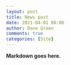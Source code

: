 ```yaml
---
layout: post
title: News post
date: 2021-04-01 00:00
author: Dave Green
comments: true
categories: [Site]
---
```


**Markdown goes here.**